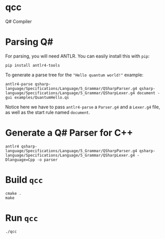 # qcc
Q# Compiler

# Parsing Q#
For parsing, you will need ANTLR. You can easily install this with `pip`:
```
pip install antlr4-tools
```

To generate a parse tree for the `"Hello quantum world!"` example:
```
antlr4-parse qsharp-language/Specifications/Language/5_Grammar/QSharpParser.g4 qsharp-language/Specifications/Language/5_Grammar/QSharpLexer.g4 document -gui examples/QuantumHello.qs 
```
Notice here we have to pass `antlr4-parse` a `Parser.g4` and a `Lexer.g4` file, as well as the start rule named `document`.

# Generate a Q# Parser for C++
```
antlr4 qsharp-language/Specifications/Language/5_Grammar/QSharpParser.g4 qsharp-language/Specifications/Language/5_Grammar/QSharpLexer.g4 -Dlanguage=Cpp -o parser
```

# Build `qcc`
```
cmake .
make
```

# Run `qcc`
```
./qcc
```
